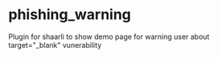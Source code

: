 # phishing_warning
Plugin for shaarli to show demo page for warning user about target="_blank" vunerability
